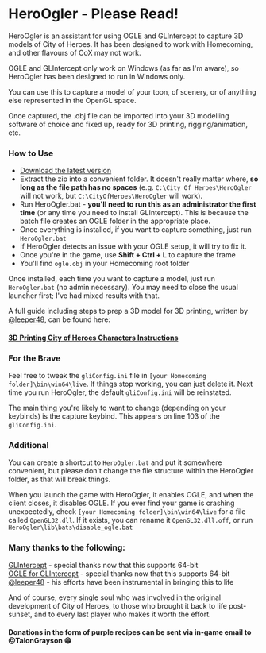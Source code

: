 # HeroOgler - Please Read!
HeroOgler is an assistant for using OGLE and GLIntercept to capture 3D models of City of Heroes. It has been designed to work with Homecoming, and other flavours of CoX may not work.

OGLE and GLIntercept only work on Windows (as far as I'm aware), so HeroOgler has been designed to run in Windows only.

You can use this to capture a model of your toon, of scenery, or of anything else represented in the OpenGL space.

Once captured, the .obj file can be imported into your 3D modelling software of choice and fixed up, ready for 3D printing, rigging/animation, etc.

### How to Use
- [Download the latest version](https://github.com/TalonGrayson/hero-ogler/archive/refs/heads/main.zip)
- Extract the zip into a convenient folder. It doesn't really matter where, **so long as the file path has no spaces** (e.g. `C:\City Of Heroes\HeroOgler` will not work, but `C:\CityOfHeroes\HeroOgler` will work).
- Run HeroOgler.bat - **you'll need to run this as an administrator the first time** (or any time you need to install GLIntercept). This is because the batch file creates an OGLE folder in the appropriate place.
- Once everything is installed, if you want to capture something, just run `HeroOgler.bat`
- If HeroOgler detects an issue with your OGLE setup, it will try to fix it.
- Once you're in the game, use **Shift + Ctrl + L** to capture the frame
- You'll find `ogle.obj` in your Homecoming root folder

Once installed, each time you want to capture a model, just run `HeroOgler.bat` (no admin necessary). You may need to close the usual launcher first; I've had mixed results with that.

A full guide including steps to prep a 3D model for 3D printing, written by [@leeper48](https://forums.homecomingservers.com/profile/54401-leeper48/), can be found here:  
#### [3D Printing City of Heroes Characters Instructions](https://forums.homecomingservers.com/topic/34096-3d-printing-city-of-heroes-characters-instructions)

### For the Brave
Feel free to tweak the `gliConfig.ini` file in `[your Homecoming folder]\bin\win64\live`. If things stop working, you can just delete it. Next time you run HeroOgler, the default `gliConfig.ini` will be reinstated.

The main thing you're likely to want to change (depending on your keybinds) is the capture keybind. This appears on line 103 of the `gliConfig.ini`.

### Additional
You can create a shortcut to `HeroOgler.bat` and put it somewhere convenient, but please don't change the file structure within the HeroOgler folder, as that will break things.


When you launch the game with HeroOgler, it enables OGLE, and when the client closes, it disables OGLE. If you ever find your game is crashing unexpectedly, check `[your Homecoming folder]\bin\win64\live` for a file called `OpenGL32.dll`. If it exists, you can rename it `OpenGL32.dll.off`, or run `HeroOgler\lib\bats\disable_ogle.bat`

### Many thanks to the following:

[GLIntercept](https://github.com/dtrebilco/glintercept) - special thanks now that this supports 64-bit  
[OGLE for GLIntercept](https://github.com/dgis/OGLE-for-GLIntercept) - special thanks now that this supports 64-bit  
[@leeper48](https://forums.homecomingservers.com/profile/54401-leeper48/) - his efforts have been instrumental in bringing this to life  

And of course, every single soul who was involved in the original development of City of Heroes, to those who brought it back to life post-sunset, and to every last player who makes it worth the effort.

#### Donations in the form of purple recipes can be sent via in-game email to @TalonGrayson 😁
